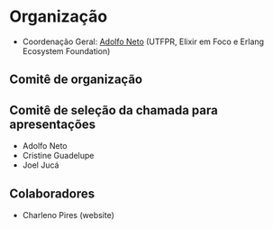 # Organização

- Coordenação Geral: [Adolfo Neto](https://adolfont.github.io/) (UTFPR, Elixir em Foco e Erlang Ecosystem Foundation)


## Comitê de organização



## Comitê de seleção da chamada para apresentações

- Adolfo Neto
- Cristine Guadelupe
- Joel Jucá

## Colaboradores

- Charleno Pires (website)
